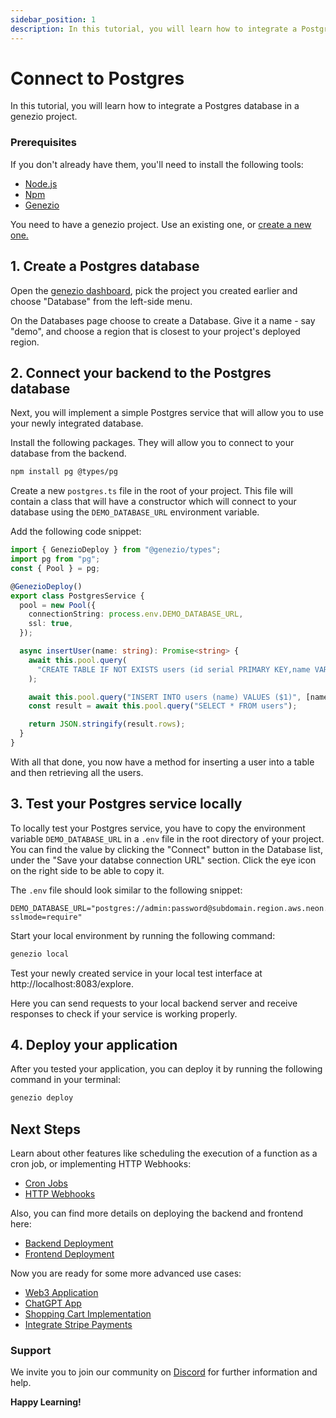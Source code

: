 ```yaml
---
sidebar_position: 1
description: In this tutorial, you will learn how to integrate a Postgres database using Neon in a genezio project.
---
```


# Connect to Postgres

<head>
  <title>Connect to Postgres (Powered by Neon)</title>
</head>

In this tutorial, you will learn how to integrate a Postgres database in a genezio project.

### Prerequisites

If you don't already have them, you'll need to install the following tools:

- [Node.js](https://nodejs.org/en/download/current)
- [Npm](https://docs.npmjs.com/downloading-and-installing-node-js-and-npm)
- [Genezio](/docs/getting-started)

You need to have a genezio project. Use an existing one, or [create a new one.](/docs/getting-started)

## 1. Create a Postgres database

Open the [genezio dashboard](https://app.genez.io/dashboard), pick the project you created earlier and choose "Database" from the left-side menu.

On the Databases page choose to create a Database. Give it a name - say "demo", and choose a region that is closest to your project's deployed region.

## 2. Connect your backend to the Postgres database

Next, you will implement a simple Postgres service that will allow you to use your newly integrated database.

Install the following packages. They will allow you to connect to your database from the backend.

```bash
npm install pg @types/pg
```

Create a new `postgres.ts` file in the root of your project. This file will contain a class that will have a constructor which will connect to your database using the `DEMO_DATABASE_URL` environment variable.

Add the following code snippet:

<!-- {% code title="postgres.ts" lineNumbers="true" %} -->

```typescript title="postgres.ts" showLineNumbers
import { GenezioDeploy } from "@genezio/types";
import pg from "pg";
const { Pool } = pg;

@GenezioDeploy()
export class PostgresService {
  pool = new Pool({
    connectionString: process.env.DEMO_DATABASE_URL,
    ssl: true,
  });

  async insertUser(name: string): Promise<string> {
    await this.pool.query(
      "CREATE TABLE IF NOT EXISTS users (id serial PRIMARY KEY,name VARCHAR(255))"
    );

    await this.pool.query("INSERT INTO users (name) VALUES ($1)", [name]);
    const result = await this.pool.query("SELECT * FROM users");

    return JSON.stringify(result.rows);
  }
}
```

<!-- {% endcode %} -->

With all that done, you now have a method for inserting a user into a table and then retrieving all the users.

## 3. Test your Postgres service locally

To locally test your Postgres service, you have to copy the environment variable `DEMO_DATABASE_URL` in a `.env` file in the root directory of your project. You can find the value by clicking the "Connect" button in the Database list, under the "Save your databse connection URL" section. Click the eye icon on the right side to be able to copy it.

The `.env` file should look similar to the following snippet:

<!-- {% code title=".env" %} -->

```fallback title=".env"
DEMO_DATABASE_URL="postgres://admin:password@subdomain.region.aws.neon.tech/demo?sslmode=require"
```

<!-- {% endcode %} -->

Start your local environment by running the following command:

```bash
genezio local
```

Test your newly created service in your local test interface at http://localhost:8083/explore.

Here you can send requests to your local backend server and receive responses to check if your service is working properly.

## 4. Deploy your application

After you tested your application, you can deploy it by running the following command in your terminal:

```bash
genezio deploy
```

## Next Steps

Learn about other features like scheduling the execution of a function as a cron job, or implementing HTTP Webhooks:

- [Cron Jobs](/docs/features/cron-methods)
- [HTTP Webhooks](/docs/features/http-methods-webhooks)

Also, you can find more details on deploying the backend and frontend here:

- [Backend Deployment](/docs/features/backend-deployment)
- [Frontend Deployment](/docs/features/frontend-deployment)

Now you are ready for some more advanced use cases:

- [Web3 Application](https://genezio.com/blog/create-your-first-web3-app/)
- [ChatGPT App](https://genezio.com/blog/create-your-first-app-using-chatgpt/)
- [Shopping Cart Implementation](https://genezio.com/blog/implement-a-shopping-cart-using-typescript-redis-and-react/)
- [Integrate Stripe Payments](https://genezio.com/blog/integrate-stripe-payments/)

### Support <a href="#support" id="support"></a>

We invite you to join our community on [Discord](https://discord.gg/uc9H5YKjXv) for further information and help.

**Happy Learning!**

